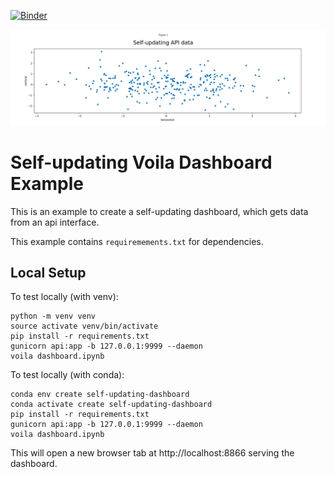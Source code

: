 [![Binder](https://mybinder.org/badge_logo.svg)](https://mybinder.org/v2/gh/katsar0v/self-updating-dashboard-with-voila/master?urlpath=voila%2Frender%2Fdashboard.ipynb)

![Screenshot](screenshot.png?raw=true "Screenshot")


# Self-updating Voila Dashboard Example

This is an example to create a self-updating dashboard, which gets data from an api interface.

This example contains `requiremements.txt` for dependencies.

## Local Setup

To test locally (with venv):

```
python -m venv venv
source activate venv/bin/activate
pip install -r requirements.txt
gunicorn api:app -b 127.0.0.1:9999 --daemon
voila dashboard.ipynb
```

To test locally (with conda):

```
conda env create self-updating-dashboard
conda activate create self-updating-dashboard
pip install -r requirements.txt
gunicorn api:app -b 127.0.0.1:9999 --daemon
voila dashboard.ipynb
```

This will open a new browser tab at http://localhost:8866 serving the dashboard.